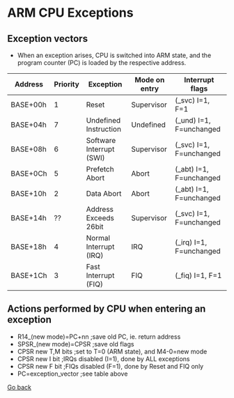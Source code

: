 # ARM CPU Exceptions

## Exception vectors

- When an exception arises, CPU is switched into ARM state, and the program counter (PC) is loaded by the respective address.

| Address  | Priority | Exception                | Mode on entry | Interrupt flags          |
| -------- | -------- | ------------------------ | ------------- | ------------------------ |
| BASE+00h | 1        | Reset                    | Supervisor    | (_svc)  I=1, F=1         |
| BASE+04h | 7        | Undefined Instruction    | Undefined     | (_und)  I=1, F=unchanged |
| BASE+08h | 6        | Software Interrupt (SWI) | Supervisor    | (_svc)  I=1, F=unchanged |
| BASE+0Ch | 5        | Prefetch Abort           | Abort         | (_abt)  I=1, F=unchanged |
| BASE+10h | 2        | Data Abort               | Abort         | (_abt)  I=1, F=unchanged |
| BASE+14h | ??       | Address Exceeds 26bit    | Supervisor    | (_svc)  I=1, F=unchanged |
| BASE+18h | 4        | Normal Interrupt (IRQ)   | IRQ           | (_irq)  I=1, F=unchanged |
| BASE+1Ch | 3        | Fast Interrupt (FIQ)     | FIQ           | (_fiq)  I=1, F=1         |

## Actions performed by CPU when entering an exception

- R14_(new mode)=PC+nn   ;save old PC, ie. return address
- SPSR_(new mode)=CPSR   ;save old flags
- CPSR new T,M bits      ;set to T=0 (ARM state), and M4-0=new mode
- CPSR new I bit         ;IRQs disabled (I=1), done by ALL exceptions
- CPSR new F bit         ;FIQs disabled (F=1), done by Reset and FIQ only
- PC=exception_vector    ;see table above

[Go back](https://goiabada.github.io/docs/sections/arm-cpu/index)